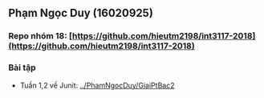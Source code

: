 ## Phạm Ngọc Duy (16020925)

### Repo nhóm 18: [https://github.com/hieutm2198/int3117-2018](https://github.com/hieutm2198/int3117-2018)

### Bài tập
- Tuần 1,2 về Junit: [../PhamNgocDuy/GiaiPtBac2](https://github.com/hieutm2198/int3117-2018/tree/master/PhamNgocDuy/GiaiPtBac2)